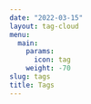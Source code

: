 ```yaml
---
date: "2022-03-15"
layout: tag-cloud
menu:
  main:
    params:
      icon: tag
    weight: -70
slug: tags
title: Tags
---
```

